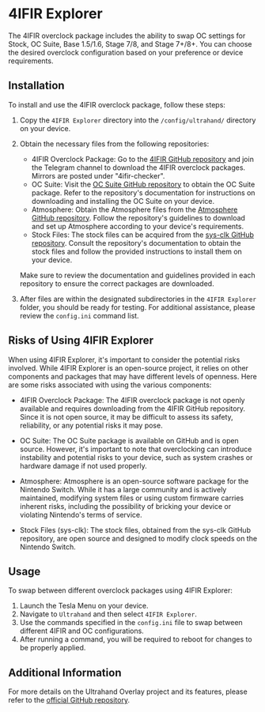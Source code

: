 # 4IFIR Explorer

The 4IFIR overclock package includes the ability to swap OC settings for Stock, OC Suite, Base 1.5/1.6, Stage 7/8, and Stage 7+/8+. You can choose the desired overclock configuration based on your preference or device requirements.

## Installation

To install and use the 4IFIR overclock package, follow these steps:

1. Copy the `4IFIR Explorer` directory into the `/config/ultrahand/` directory on your device.
2. Obtain the necessary files from the following repositories:

   - 4IFIR Overclock Package: Go to the [4IFIR GitHub repository](https://github.com/rashevskyv/4IFIR/blob/main/README_ENG.md) and join the Telegram channel to download the 4IFIR overclock packages. Mirrors are posted under "4ifir-checker".
   - OC Suite: Visit the [OC Suite GitHub repository](https://github.com/hanai3Bi/Switch-OC-Suite) to obtain the OC Suite package. Refer to the repository's documentation for instructions on downloading and installing the OC Suite on your device.
   - Atmosphere: Obtain the Atmosphere files from the [Atmosphere GitHub repository](https://github.com/Atmosphere-NX/Atmosphere). Follow the repository's guidelines to download and set up Atmosphere according to your device's requirements.
   - Stock Files: The stock files can be acquired from the [sys-clk GitHub repository](https://github.com/retronx-team/sys-clk). Consult the repository's documentation to obtain the stock files and follow the provided instructions to install them on your device.

   Make sure to review the documentation and guidelines provided in each repository to ensure the correct packages are downloaded.
3. After files are within the designated subdirectories in the `4IFIR Explorer` folder, you should be ready for testing.  For additional assistance, please review the `config.ini` command list.

## Risks of Using 4IFIR Explorer

When using 4IFIR Explorer, it's important to consider the potential risks involved. While 4IFIR Explorer is an open-source project, it relies on other components and packages that may have different levels of openness. Here are some risks associated with using the various components:

- 4IFIR Overclock Package: The 4IFIR overclock package is not openly available and requires downloading from the 4IFIR GitHub repository. Since it is not open source, it may be difficult to assess its safety, reliability, or any potential risks it may pose.

- OC Suite: The OC Suite package is available on GitHub and is open source. However, it's important to note that overclocking can introduce instability and potential risks to your device, such as system crashes or hardware damage if not used properly.

- Atmosphere: Atmosphere is an open-source software package for the Nintendo Switch. While it has a large community and is actively maintained, modifying system files or using custom firmware carries inherent risks, including the possibility of bricking your device or violating Nintendo's terms of service.

- Stock Files (sys-clk): The stock files, obtained from the sys-clk GitHub repository, are open source and designed to modify clock speeds on the Nintendo Switch.

## Usage

To swap between different overclock packages using 4IFIR Explorer:

1. Launch the Tesla Menu on your device.
2. Navigate to `Ultrahand` and then select `4IFIR Explorer`.
3. Use the commands specified in the `config.ini` file to swap between different 4IFIR and OC configurations.
4. After running a command, you will be required to reboot for changes to be properly applied.

## Additional Information

For more details on the Ultrahand Overlay project and its features, please refer to the [official GitHub repository](https://github.com/ppkantorski/Ultrahand-Overlay).
